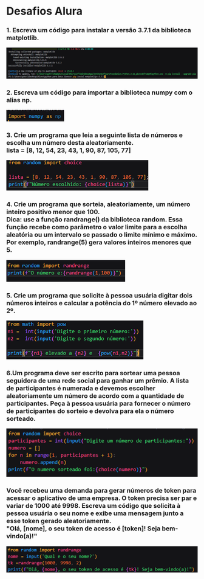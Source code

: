 <h1> Desafios Alura </h1>

<h3> 1. Escreva um código para instalar a versão 3.7.1 da biblioteca matplotlib.</h3>

![](assets/img/{D552E23A-6FAB-42BF-A758-06BC7C4E4997}.png)

<h3>2. Escreva um código para importar a biblioteca numpy com o alias np.</h3>

![](assets/img/{19E31D5E-2FD2-4639-B671-3408FC879382}.png)

<h3>3. Crie um programa que leia a seguinte lista de números e escolha um número desta aleatoriamente.<br>
lista = [8, 12, 54, 23, 43, 1, 90, 87, 105, 77]</h3>

![](assets/img/{79486549-52DF-4D6F-85A2-D7ACAF572010}.png)

<h3>4. Crie um programa que sorteia, aleatoriamente, um número inteiro positivo menor que 100.<br>Dica: use a função randrange() da biblioteca random. Essa função recebe como parâmetro o valor limite para a escolha aleatória ou um intervalo se passado o limite mínimo e máximo. Por exemplo, randrange(5) gera valores inteiros menores que 5.</h3>

![](assets/img/{7032C38C-AF39-41EC-A712-C5DAF9CE57FF}.png)

<h3>5. Crie um programa que solicite à pessoa usuária digitar dois números inteiros e calcular a potência do 1º número elevado ao 2º.</h3>

![](assets/img/{EF582659-37A0-41A0-8B25-C8A6571F3457}.png)

<h3> 6.Um programa deve ser escrito para sortear uma pessoa seguidora de uma rede social para ganhar um prêmio. A lista de participantes é numerada e devemos escolher aleatoriamente um número de acordo com a quantidade de participantes. Peça à pessoa usuária para fornecer o número de participantes do sorteio e devolva para ela o número sorteado.</h3>

![](assets/img/{86F6ADBF-D92C-4D11-B80B-242C417D8892}.png)

<h3>Você recebeu uma demanda para gerar números de token para acessar o aplicativo de uma empresa. O token precisa ser par e variar de 1000 até 9998. Escreva um código que solicita à pessoa usuária o seu nome e exibe uma mensagem junto a esse token gerado aleatoriamente.<br>
"Olá, [nome], o seu token de acesso é [token]! Seja bem-vindo(a)!"</h3>

![](assets/img/{7236F57B-EEA9-4665-9809-26493BEA734F}.png)